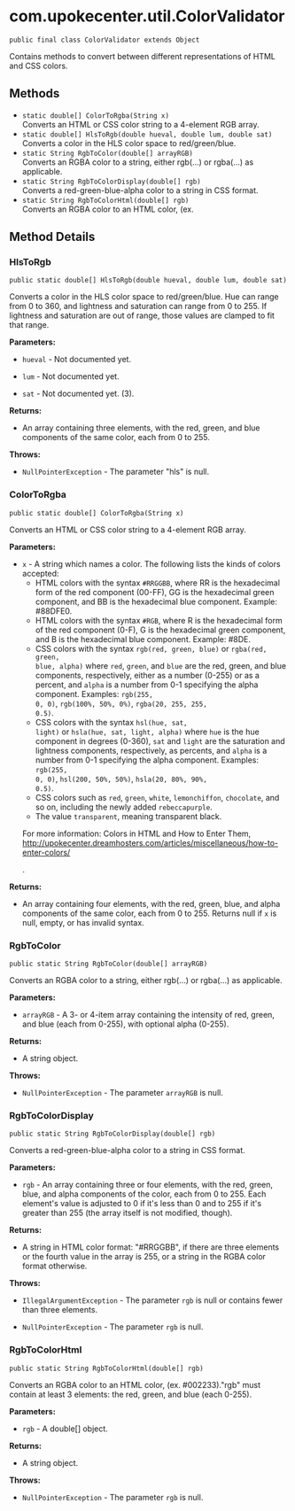 # com.upokecenter.util.ColorValidator

    public final class ColorValidator extends Object

Contains methods to convert between different representations of HTML and
 CSS colors.

## Methods

* `static double[] ColorToRgba(String x)`<br>
 Converts an HTML or CSS color string to a 4-element RGB array.
* `static double[] HlsToRgb(double hueval,
        double lum,
        double sat)`<br>
 Converts a color in the HLS color space to red/green/blue.
* `static String RgbToColor(double[] arrayRGB)`<br>
 Converts an RGBA color to a string, either rgb(...) or rgba(...) as
 applicable.
* `static String RgbToColorDisplay(double[] rgb)`<br>
 Converts a red-green-blue-alpha color to a string in CSS format.
* `static String RgbToColorHtml(double[] rgb)`<br>
 Converts an RGBA color to an HTML color, (ex.

## Method Details

### HlsToRgb
    public static double[] HlsToRgb(double hueval, double lum, double sat)
Converts a color in the HLS color space to red/green/blue. Hue can range
 from 0 to 360, and lightness and saturation can range from 0 to 255.
 If lightness and saturation are out of range, those values are
 clamped to fit that range.

**Parameters:**

* <code>hueval</code> - Not documented yet.

* <code>lum</code> - Not documented yet.

* <code>sat</code> - Not documented yet. (3).

**Returns:**

* An array containing three elements, with the red, green, and blue
 components of the same color, each from 0 to 255.

**Throws:**

* <code>NullPointerException</code> - The parameter "hls" is null.

### ColorToRgba
    public static double[] ColorToRgba(String x)
Converts an HTML or CSS color string to a 4-element RGB array.

**Parameters:**

* <code>x</code> - A string which names a color. The following lists the kinds of
 colors accepted: <ul> <li>HTML colors with the syntax <code>#RRGGBB</code>, where RR is the hexadecimal form of the red component
 (00-FF), GG is the hexadecimal green component, and BB is the
 hexadecimal blue component. Example: #88DFE0.</li> <li>HTML colors
 with the syntax <code>#RGB</code>, where R is the hexadecimal form of the
 red component (0-F), G is the hexadecimal green component, and B is
 the hexadecimal blue component. Example: #8DE.</li> <li>CSS colors
 with the syntax <code>rgb(red, green, blue)</code> or <code>rgba(red,
 green, blue, alpha)</code> where <code>red</code>, <code>green</code>, and <code>blue</code> are the red, green, and blue components, respectively, either
 as a number (0-255) or as a percent, and <code>alpha</code> is a number
 from 0-1 specifying the alpha component. Examples: <code>rgb(255, 0,
 0)</code>, <code>rgb(100%, 50%, 0%)</code>, <code>rgba(20, 255, 255,
 0.5)</code>.</li> <li>CSS colors with the syntax <code>hsl(hue, sat,
 light)</code> or <code>hsla(hue, sat, light, alpha)</code> where <code>hue</code> is
 the hue component in degrees (0-360), <code>sat</code> and <code>light</code>
 are the saturation and lightness components, respectively, as
 percents, and <code>alpha</code> is a number from 0-1 specifying the alpha
 component. Examples: <code>rgb(255, 0, 0)</code>, <code>hsl(200, 50%,
 50%)</code>, <code>hsla(20, 80%, 90%, 0.5)</code>.</li> <li>CSS colors such as
 <code>red</code>, <code>green</code>, <code>white</code>, <code>lemonchiffon</code>,
 <code>chocolate</code>, and so on, including the newly added <code>rebeccapurple</code>.</li> <li>The value <code>transparent</code>, meaning
 transparent black.</li></ul> <p>For more information: Colors in HTML
 and How to Enter Them,
 http://upokecenter.dreamhosters.com/articles/miscellaneous/how-to-enter-colors/</p>
 .

**Returns:**

* An array containing four elements, with the red, green, blue, and
 alpha components of the same color, each from 0 to 255. Returns null
 if <code>x</code> is null, empty, or has invalid syntax.

### RgbToColor
    public static String RgbToColor(double[] arrayRGB)
Converts an RGBA color to a string, either rgb(...) or rgba(...) as
 applicable.

**Parameters:**

* <code>arrayRGB</code> - A 3- or 4-item array containing the intensity of red, green,
 and blue (each from 0-255), with optional alpha (0-255).

**Returns:**

* A string object.

**Throws:**

* <code>NullPointerException</code> - The parameter <code>arrayRGB</code> is null.

### RgbToColorDisplay
    public static String RgbToColorDisplay(double[] rgb)
Converts a red-green-blue-alpha color to a string in CSS format.

**Parameters:**

* <code>rgb</code> - An array containing three or four elements, with the red, green,
 blue, and alpha components of the color, each from 0 to 255. Each
 element's value is adjusted to 0 if it's less than 0 and to 255 if
 it's greater than 255 (the array itself is not modified, though).

**Returns:**

* A string in HTML color format: "#RRGGBB", if there are three
 elements or the fourth value in the array is 255, or a string in the
 RGBA color format otherwise.

**Throws:**

* <code>IllegalArgumentException</code> - The parameter <code>rgb</code> is null or contains
 fewer than three elements.

* <code>NullPointerException</code> - The parameter <code>rgb</code> is null.

### RgbToColorHtml
    public static String RgbToColorHtml(double[] rgb)
Converts an RGBA color to an HTML color, (ex. #002233).&#x22;rgb&#x22; must
 contain at least 3 elements: the red, green, and blue (each 0-255).

**Parameters:**

* <code>rgb</code> - A double[] object.

**Returns:**

* A string object.

**Throws:**

* <code>NullPointerException</code> - The parameter <code>rgb</code> is null.
